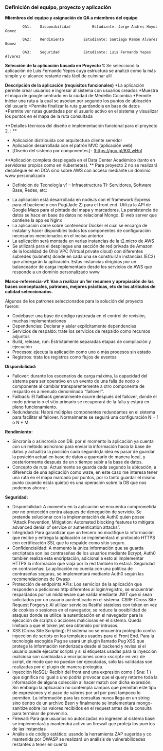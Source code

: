 ### Definición del equipo, proyecto y aplicación

**Miembros del equipo y asignación de QA a miembros del equipo**

``` 		
		QA1: 	Disponibilidad  		Estudiante: Jorge Andres Hoyos Gomez

		QA2: 	Rendimiento			Estudiante: Santiago Ramón Alvarez Gomez
		
		QA3: 	Seguridad			Estudiante: Luis Fernando Yepes Alvarez
```

**Selección de la aplicación basada en Proyecto 1:**
Se seleccionó la aplicación de Luis Fernando Yepes cuya estructura se analizó como la más simple y el alcance restante más fácil de culminar allí

**Descripción de la aplicación (requisitos funcionales)**
*La aplicación permite crear usuarios e ingresar al sistema con usuarios creados
*Muestra el mapa de google centrado en la ciudad de Medellín Colombia
*Permite iniciar una ruta a la cual se asocian por segundo los puntos de ubicación del usuario
*Permite finalizar la ruta guardandola en base de datos
*Permite ver rutas guardadas por el usuario activo en el sistema y visualizar los puntos en el mapa de la ruta consultada

**Detalles técnicos del diseño e implementación funcional para el proyecto 2. : **

- Aplicación distribuida con arquitectura cliente servidor
- Aplicación desarrollada con el patrón MVC (aplicación web)
- [Diseño del sistema por componentes] : (https://goo.gl/8XLwHn) 

**Aplicación completa desplegada en el Data Center Académico (tanto en servidores propios como en Kubernetes). **
Para proyecto 2 no se realizará despliegue en en DCA sino sobre AWS con acceso mediante un dominio www personalizado

* Definición de Tecnología v1 – Infraestructura TI: Servidores, Software Base, Redes, etc: 
- La aplicación está desarrollada en nodeJs con el framework Express para el backend y con Pug(Jade 2) para el front end. Utiliza la API de Google Maps para el pintado del mapa y marcadores. La persistencia de datos se hace en base de datos no relacional Mongo. El web server que contiene la app es Nginx
- La aplicación corre sobre contenedor Docker el cual se encarga de instalar y hacer disponibles todos los componentes de configuración necesarios mencionados en el inciso anterior
- La aplicación será montada en varias instancias de la t2.micro de AWS
- Se utilizará para el despliegue una sección de red privada de Amazon de la localidad de Ohio VPC (Virtual private cloud) con diferentes subredes (subnets) donde en cada una se construirán instancias (EC2) que albergarán la aplicación. Estas instancias dirigidas por un balanceador de carga implementado desde los servicios de AWS que responde a un dominio personalizado www

**Marco-referencia-v1: Van a realizar un 1er resumen y apropiación de las bases conceptuales, patrones, mejores prácticas, etc de los atributos de calidad seleccionados.**

Algunos de los patrones seleccionados para la solución del proyecto fueron: 
- Codebase: una base de código rastreada en el control de revisión, muchas implementaciones
- Dependencias: Declarar y aislar explícitamente dependencias
- Servicios de respaldo: trate los servicios de respaldo como recursos adjuntos
- Build, release, run: Estrictamente separadas etapas de compilación y ejecución
- Procesos: ejecuta la aplicación como uno o más procesos sin estado
- Registros: trata los registros como flujos de eventos

**Disponibilidad:**
- Failover: durante los escenarios de carga máxima, la capacidad del sistema para ser operativo en un evento de una falla de nodo o componente al cambiar transparentemente a otro componente de respaldo es a menudo denominado "failover".
- Failback: El failback generalmente ocurre después del failover, donde el nodo primario o el sitio primario se recuperará de la falla y estará en pleno funcionamiento.
- Redundancia: Habrá múltiples componentes redundantes en el sistema para facilitar el failover. Normalmente se seguirá una configuración N + 1 o N + M.

**Rendimiento:**

- Sincronía o asincronía con DB: por el momento la aplicación ya cuenta con un método asíncrono para enviar la información hacia la base de datos y actualiza la posición cada segundo,la idea es pasar de guardar la posición actual en base de datos a guardarlo de manera local, y posteriormente después de un x tiempo subir a la base de datos.
- Concepto de ruta: Actualmente se guarda cada segundo la ubicación, a diferencia de una aplicación como waze, en este caso me interesa tener una ruta en el mapa marcado por puntos, por lo tanto guardar el mismo punto (cuando estás quieto) es una operación sobre la DB que nos podemos ahorrar.

**Seguridad:**

- Disponibilidad: A momento en la aplicación se encuentra comprometida por no protección contra ataques de denegación de servicio. Se pretende solucionar con la implementación de Auth0 quien posee “Attack Prevention, Mitigation: Automated blocking features to mitigate advanced denial of service or authentication attacks”.
- Integridad: Para garantizar que un tercero no modifique la información que recibe y entrega la aplicación se implementará el protocolo HTTPS con certificación SSL que lo respalde como sitio seguro.
- Confidencialidad: A momento la única información que se guarda encriptada son las contraseñas de los usuarios mediante Bcrypt, Auth0 también realiza esta encriptación, adicional a esto al implementar HTTPS la información que viaja por la red también lo estará. 
Seguridad en contraseñas: La aplicación no cuenta con una política de contraseñas seguras, se implementará mediante Auth0 según las recomendaciones de Owasp
- Protección de endpoints APIs: Los servicios de la aplicación que responden a peticiones http diferentes al login/registro,  se encuentran respaldados por un middleware que valida mediante JWT que si sean solicitados por un usuario auntenticado en el sistema. 
CSRF (Cross Site Request Forgery): Al utilizar servicios Restful stateless con token en vez de cookies o sesiones en el navegador, se reduce la posibilidad de ataques donde se utilice la autenticación en el navegador para la ejecución de scripts o acciones maliciosas en el sistema. Queda limitado a que el token jwt sea obtenido por intrusos.
- XSS (Cross Site Scripting): El sistema no se encuentra protegido contra inyección de scripts en los templates usados para el Front End. Para la tecnología escogida Pug se usará un plugin llamado Pug XSS que protege la información renderizada desde el backend y revisa si el usuario puede ejecutar scripts y si si etiquetas usadas para la inyección maliciosa son cambiadas a encripciones como &lt;script&gt; en vez de script, de modo que no puedan ser ejecutadas, sólo las validadas son realizadas por el plugin de manera protegida.
- Inyección NoSQL:  Recibir del front end una expresión como { $ne: 1 } que significa no igual a uno podría provocar que el query retorne toda la información de alguna colección al hacer match con dicha expresión. Sin embargo la aplicación no contempla campos que permitan este tipo de expresiones y el paso de valores por url por post tampoco lo permiten. La información para las consultas nunca llega en un string sino dentro de un archivo Bson y finalmente se implementará mongo-sanitize sobre los valores recibidos en el request antes de la consulta para terminar de prevenirlo.
- Firewall: Para que usuarios no autorizados no ingresen al sistema base se implementará y mantendrá activo un firewall que proteja los puertos de las instancias
- Análisis de código estático: usando la herramienta ZAP sugerida y co mantenida por OWASP se realizará un análisis de vulnerabilidades restantes a tener en cuenta
